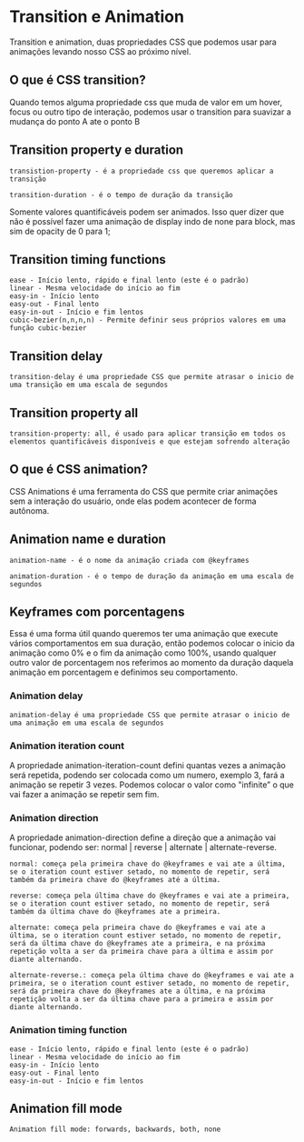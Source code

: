 # Transition e Animation
Transition e animation, duas propriedades CSS que podemos usar para animações levando nosso CSS ao próximo nível.


## O que é CSS transition?
Quando temos alguma propriedade css que muda de valor em um hover, focus ou outro tipo de interação, podemos usar o transition para suavizar a mudança do ponto A ate o ponto B

## Transition property e duration
```
transistion-property - é a propriedade css que queremos aplicar a transição

transition-duration - é o tempo de duração da transição
```
Somente valores quantificáveis podem ser animados. Isso quer dizer que não é possível fazer uma animação de display indo de none para block, mas sim de opacity de 0 para 1;


## Transition timing functions
```
ease - Início lento, rápido e final lento (este é o padrão)
linear - Mesma velocidade do início ao fim
easy-in - Início lento
easy-out - Final lento
easy-in-out - Início e fim lentos
cubic-bezier(n,n,n,n) - Permite definir seus próprios valores em uma função cubic-bezier
```

## Transition delay
```
transition-delay é uma propriedade CSS que permite atrasar o inicio de uma transição em uma escala de segundos

```

## Transition property all
```
transition-property: all, é usado para aplicar transição em todos os elementos quantificáveis disponíveis e que estejam sofrendo alteração

```

## O que é CSS animation?
CSS Animations é uma ferramenta do CSS que permite criar animações sem a interação do usuário, onde elas podem acontecer de forma autônoma.

## Animation name e duration
```
animation-name - é o nome da animação criada com @keyframes

animation-duration - é o tempo de duração da animação em uma escala de segundos

```

## Keyframes com porcentagens
Essa é uma forma útil quando queremos ter uma animação que execute vários comportamentos em sua duração, então podemos colocar o inicio da animação como 0% e o fim da animação como 100%, usando qualquer outro valor de porcentagem nos referimos ao momento da duração daquela animação em porcentagem e definimos seu comportamento.

### Animation delay
```
animation-delay é uma propriedade CSS que permite atrasar o inicio de uma animação em uma escala de segundos

```

### Animation iteration count
A propriedade animation-iteration-count defini quantas vezes a animação será repetida, podendo ser colocada como um numero, exemplo 3, fará a animação se repetir 3 vezes. Podemos colocar o valor como "infinite” o que vai fazer a animação se repetir sem fim.

### Animation direction
A propriedade animation-direction define a direção que a animação vai funcionar, podendo ser: normal | reverse | alternate | alternate-reverse.
 ```
normal: começa pela primeira chave do @keyframes e vai ate a última, se o iteration count estiver setado, no momento de repetir, será também da primeira chave do @keyframes até a última.

reverse: começa pela última chave do @keyframes e vai ate a primeira, se o iteration count estiver setado, no momento de repetir, será também da última chave do @keyframes ate a primeira.

alternate: começa pela primeira chave do @keyframes e vai ate a última, se o iteration count estiver setado, no momento de repetir, será da última chave do @keyframes ate a primeira, e na próxima repetição volta a ser da primeira chave para a última e assim por diante alternando.

alternate-reverse.: começa pela última chave do @keyframes e vai ate a primeira, se o iteration count estiver setado, no momento de repetir, será da primeira chave do @keyframes ate a última, e na próxima repetição volta a ser da última chave para a primeira e assim por diante alternando.

```

### Animation timing function
```
ease - Início lento, rápido e final lento (este é o padrão)
linear - Mesma velocidade do início ao fim
easy-in - Início lento
easy-out - Final lento
easy-in-out - Início e fim lentos

```

## Animation fill mode
```
Animation fill mode: forwards, backwards, both, none
```